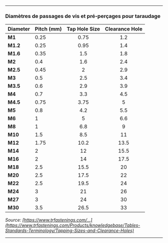 ***

### Diamètres de passages de vis et pré-perçages pour taraudage

| Diameter 	| Pitch (mm) 	| Tap Hole Size 	| Clearance Hole 	|
|----------	|------------	|:-------------:	|:--------------:	|
| **M1**   	|    0.25    	|      0.75     	|       1.2      	|
| **M1.2** 	|    0.25    	|      0.95     	|       1.4      	|
| **M1.6** 	|    0.35    	|      1.5      	|       1.8      	|
| **M2**   	|     0.4    	|      1.6      	|       2.4      	|
| **M2.5** 	|    0.45    	|       2       	|       2.9      	|
| **M3**   	|     0.5    	|      2.5      	|       3.4      	|
| **M3.5** 	|     0.6    	|      2.9      	|       3.9      	|
| **M4**   	|     0.7    	|      3.3      	|       4.5      	|
| **M4.5** 	|    0.75    	|      3.75     	|        5       	|
| **M5**   	|     0.8    	|      4.2      	|       5.5      	|
| **M6**   	|      1     	|       5       	|       6.6      	|
| **M8**   	|      1     	|      6.8      	|        9       	|
| **M10**  	|     1.5    	|      8.5      	|       11       	|
| **M12**  	|    1.75    	|      10.2     	|      13.5      	|
| **M14**  	|      2     	|       12      	|      15.5      	|
| **M16**  	|      2     	|       14      	|      17.5      	|
| **M18**  	|     2.5    	|      15.5     	|       20       	|
| **M20**  	|     2.5    	|      17.5     	|       22       	|
| **M22**  	|     2.5    	|      19.5     	|       24       	|
| **M24**  	|      3     	|       21      	|       26       	|
| **M27**  	|      3     	|       24      	|       30       	|
| **M30**  	|     3.5    	|      26.5     	|       33       	|

*Source: [https://www.trfastenings.com/...](https://www.trfastenings.com/Products/knowledgebase/Tables-Standards-Terminology/Tapping-Sizes-and-Clearance-Holes)*

***
